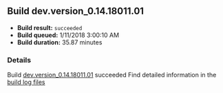 ## Build dev.version_0.14.18011.01
- **Build result:** `succeeded`
- **Build queued:** 1/11/2018 3:00:10 AM
- **Build duration:** 35.87 minutes
### Details
Build [dev.version_0.14.18011.01](https://winappstudio.visualstudio.com/web/build.aspx?pcguid=a4ef43be-68ce-4195-a619-079b4d9834c2&builduri=vstfs%3a%2f%2f%2fBuild%2fBuild%2f24632) succeeded
Find detailed information in the [build log files](https://uwpctdiags.blob.core.windows.net/buildlogs/dev.version_0.14.18011.01_logs.zip)
